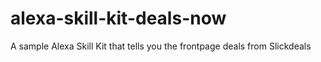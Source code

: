 # alexa-skill-kit-deals-now
A sample Alexa Skill Kit that tells you the frontpage deals from Slickdeals
